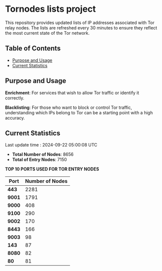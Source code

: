 # Tornodes lists project

This repository provides updated lists of IP addresses associated with Tor relay nodes. The lists are refreshed every 30 minutes to ensure they reflect the most current state of the Tor network.

## Table of Contents

- [Purpose and Usage](#purpose-and-usage)
- [Current Statistics](#current-statistics)


## Purpose and Usage

**Enrichment**: For services that wish to allow Tor traffic or identify it correctly.

**Blacklisting**: For those who want to block or control Tor traffic, understanding which IPs belong to Tor can be a starting point with a high accuracy.

## Current Statistics

Last update time : 2024-09-22 05:00:08 UTC

- **Total Number of Nodes**: 8656
- **Total of Entry Nodes**: 7150

**TOP 10 PORTS USED FOR TOR ENTRY NODES**

| **Port** | **Number of Nodes** |
|------|-----------------|
| **443**   | 2281  |
| **9001**   | 1791  |
| **9000**   | 408  |
| **9100**   | 290  |
| **9002**   | 170  |
| **8443**   | 166  |
| **9003**   | 98  |
| **143**   | 87  |
| **8080**   | 82  |
| **80**   | 81  |

